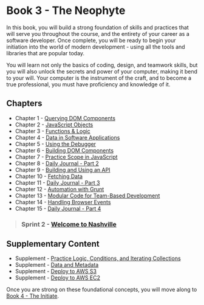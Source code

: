 # Book 3 - The Neophyte

In this book, you will build a strong foundation of skills and practices that will serve you throughout the course, and the entirety of your career as a software developer. Once complete, you will be ready to begin your initiation into the world of modern development - using all the tools and libraries that are popular today.

You will learn not only the basics of coding, design, and teamwork skills, but you will also unlock the secrets and power of your computer, making it bend to your will. Your computer is the instrument of the craft, and to become a true professional, you must have proficiency and knowledge of it.

## Chapters

* Chapter 1 - [Querying DOM Components](./chapters/IDENTIFYING_DOM_COMPONENTS.md)
* Chapter 2 - [JavaScript Objects](./chapters/JS_OBJECTS.md)
* Chapter 3 - [Functions & Logic](./chapters/JS_FUNCTION_BASICS.md)
* Chapter 4 - [Data in Software Applications](./chapters/JS_DATA.md)
* Chapter 5 - [Using the Debugger](./chapters/MISC_DEBUGGING.md)
* Chapter 6 - [Building DOM Components](./chapters/JS_CREATING_COMPONENTS.md)
* Chapter 7 - [Practice Scope in JavaScript](./chapters/JS_SCOPE.md)
* Chapter 8 - [Daily Journal - Part 2](./chapters/DAILY_JOURNAL_DATA_DOM.md)
* Chapter 9 - [Building and Using an API](./chapters/JSON_SERVER_API.md)
* Chapter 10 - [Fetching Data](./chapters/FETCH_INTRO.md)
* Chapter 11 - [Daily Journal - Part 3](./chapters/DAILY_JOURNAL_FETCHING.md)
* Chapter 12 - [Automation with Grunt](./chapters/GRUNT_INTRO.md)
* Chapter 13 - [Modular Code for Team-Based Development](./chapters/DESIGN_MODULARITY.md)
* Chapter 14 - [Handling Browser Events](./chapters/JS_EVENTS.md)
* Chapter 15 - [Daily Journal - Part 4](./chapters/DAILY_JOURNAL_MODULAR.md)

> ### __Sprint 2__ - [Welcome to Nashville](https://github.com/nashville-software-school/welcome-to-nashville)

## Supplementary Content

* Supplement - [Practice Logic, Conditions, and Iterating Collections](./chapters/JS_LOGIC_PRACTICE.md)
* Supplement - [Data and Metadata](./chapters/METADATA.md)
* Supplement - [Deploy to AWS S3](./chapters/AWS_S3.md)
* Supplement - [Deploy to AWS EC2](./chapters/AWS_EC2.md)

Once you are strong on these foundational concepts, you will move along to [Book 4 - The Initiate](../book-4-the-initiate/README.md).
